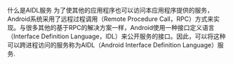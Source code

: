 什么是AIDL服务
为了使其他的应用程序也可以访问本应用程序提供的服务，Android系统采用了远程过程调用（Remote Procedure Call，RPC）方式来实现。与很多其他的基于RPC的解决方案一样，Android使用一种接口定义语言（Interface Definition Language，IDL）来公开服务的接口。因此，可以将这种可以跨进程访问的服务称为AIDL（Android Interface Definition Language）服务.